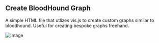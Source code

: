 ## Create BloodHound Graph

A simple HTML file that utlizes vis.js to create custom graphs similar to bloodhound. Useful for creating bespoke graphs freehand.

![image](https://github.com/The-Viper-One/Create-BloodHound-Graph/assets/68926315/310b98e0-3530-40d1-b41f-ba5f17a1cfd6)

